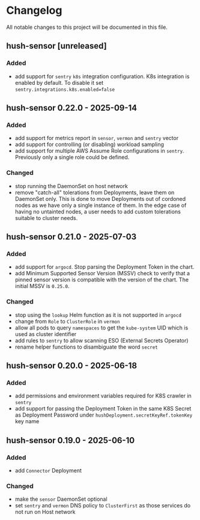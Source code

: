<!-- markdownlint-configure-file { "MD024": { "siblings_only": true } } -->

# Changelog

All notable changes to this project will be documented in this file.

## hush-sensor [unreleased]

### Added

- add support for `sentry` `k8s` integration configuration. K8s integration is enabled by default. To disable it set `sentry.integrations.k8s.enabled=false`

## hush-sensor 0.22.0 - 2025-09-14

### Added

- add support for metrics report in `sensor`, `vermon` and `sentry` vector
- add support for controlling (or disabling) workload sampling
- add support for multiple AWS Assume Role configurations in `sentry`. Previously only
  a single role could be defined.

### Changed

- stop running the DaemonSet on host network
- remove "catch-all" tolerations from Deployments, leave them on DaemonSet only.
  This is done to move Deployments out of cordoned nodes as we have only a single
  instance of them. In the edge case of having no untainted nodes, a user needs to add
  custom tolerations suitable to cluster needs.

## hush-sensor 0.21.0 - 2025-07-03

### Added

- add support for `argocd`. Stop parsing the Deployment Token in the chart.
- add Minimum Supported Sensor Version (MSSV) check to verify that a pinned sensor
  version is compatible with the version of the chart.
  The initial MSSV is `0.25.0`.

### Changed

- stop using the `lookup` Helm function as it is not supported in `argocd`
- change from `Role` to `ClusterRole` in `vermon`
- allow all pods to query `namespaces` to get the `kube-system` UID which is used as
  cluster identifier
- add rules to `sentry` to allow scanning ESO (External Secrets Operator)
- rename helper functions to disambiguate the word `secret`

## hush-sensor 0.20.0 - 2025-06-18

### Added

- add permissions and environment variables required for K8S crawler in `sentry`
- add support for passing the Deployment Token in the same K8S Secret as Deployment
  Password under `hushDeployment.secretKeyRef.tokenKey` key name

## hush-sensor 0.19.0 - 2025-06-10

### Added

- add `Connector` Deployment

### Changed

- make the `sensor` DaemonSet optional
- set `sentry` and `vermon` DNS policy to `ClusterFirst` as those services do not run
  on Host network
